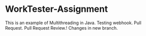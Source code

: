 # WorkTester-Assignment
This is an example of Multithreading in Java.
Testing webhook.
Pull Request.
Pull Request Review.!
Changes in new branch.
